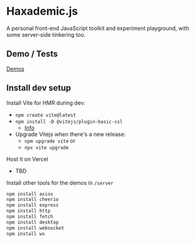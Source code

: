 # Haxademic.js

A personal front-end JavaScript toolkit and experiment playground, with some server-side tinkering too.

## Demo / Tests

[Demos](https://cacheflowe.github.io/haxademic.js/)

## Install dev setup

Install Vite for HMR during dev: 

* `npm create vite@latest`
* `npm install -D @vitejs/plugin-basic-ssl`
  * [Info](https://stackoverflow.com/a/72998216)
* Upgrade Vitejs when there's a new release: 
  * `npm upgrade vite` or
  * `npx vite upgrade`

Host it on Vercel

* TBD

Install other tools for the demos in `/server`

```bash
npm install axios
npm install cheerio
npm install express
npm install http
npm install fetch
npm install desktop
npm install websocket
npm install ws
```
